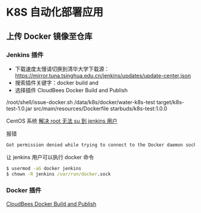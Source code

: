# K8S 自动化部署应用

## 上传 Docker 镜像至仓库

### Jenkins 插件 
- 下载速度太慢请切换到清华大学下载源：https://mirror.tuna.tsinghua.edu.cn/jenkins/updates/update-center.json
- 搜索插件关键字：docker build and
- 选择插件 CloudBees Docker Build and Publish


/root/shell/issue-docker.sh /data/k8s/docker/water-k8s-test target/k8s-test-1.0.jar src/main/resources/Dockerfile starbuds/k8s-test:1.0.0

CentOS 系统 [解决 root 无法 su 到 jenkins 用户](https://blog.csdn.net/weixin_43819222/article/details/91038426)

报错

```cmd
Got permission denied while trying to connect to the Docker daemon socket at unix:///var/run/docker.sock
```

让 jenkins 用户可以执行 docker 命令

```cmd
$ usermod -aG docker jenkins
$ chown -R jenkins /var/run/docker.sock
```

### Docker 插件

[CloudBees Docker Build and Publish](https://plugins.jenkins.io/docker-build-publish/)


